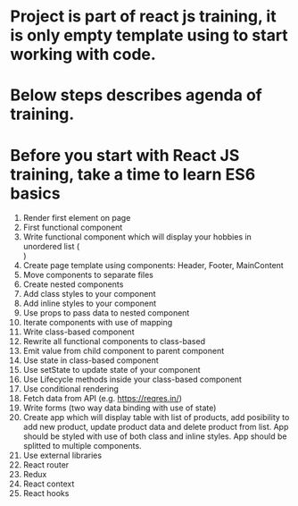# Project is part of react js training,  it is only empty template using to start working with code.
# Below steps describes agenda of training. 

# Before you start with React JS training, take a time to learn ES6 basics

1. Render first element on page 
2. First functional component
3. Write functional component which will display your hobbies in unordered list (<ul></ul>)
4. Create page template using components: Header, Footer, MainContent
5. Move components to separate files
6. Create nested components
7. Add class styles to your component
8. Add inline styles to your component
9. Use props to pass data to nested component
10. Iterate components with use of mapping
11. Write class-based component
12. Rewrite all functional components to class-based
13. Emit value from child component to parent component 
14. Use state in class-based component
15. Use setState to update state of your component
16. Use Lifecycle methods inside your class-based component
17. Use conditional rendering
18. Fetch data from API (e.g. https://reqres.in/)
19. Write forms (two way data binding with use of state)
20. Create app which will display table with list of products, add posibility to add new product, update product data and delete product from list. App should be styled with use of both class and inline styles. App should be splitted to multiple components. 
21. Use external libraries
22. React router
23. Redux 
24. React context
25. React hooks